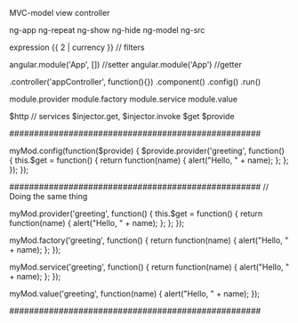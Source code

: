 MVC-model view controller

ng-app
ng-repeat
ng-show
ng-hide
ng-model
ng-src

expression {{ 2 | currency }} // filters

angular.module('App', []) //setter
angular.module('App') //getter

.controller('appController', function(){})
.component()
.config()
.run()

module.provider
module.factory
module.service
module.value

$http // services
$injector.get, $injector.invoke 
$get
$provide

###################################################    

myMod.config(function($provide) {
  $provide.provider('greeting', function() {
    this.$get = function() {
      return function(name) {
        alert("Hello, " + name);
      };
    };
  });
});

###################################################
// Doing the same thing

myMod.provider('greeting', function() {
  this.$get = function() {
    return function(name) {
      alert("Hello, " + name);
    };
  };
});

myMod.factory('greeting', function() {
  return function(name) {
    alert("Hello, " + name);
  };
});

myMod.service('greeting', function() {
  return function(name) {
    alert("Hello, " + name);
  };
});

myMod.value('greeting', function(name) {
  alert("Hello, " + name);
});

###################################################
